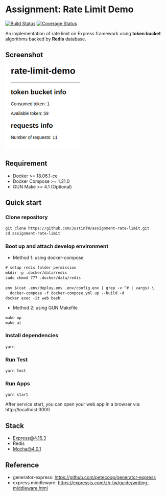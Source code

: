 # Assignment: Rate Limit Demo

[![Build Status](https://travis-ci.org/JustinTW/assignment-rate-limit.svg?branch=master)](https://travis-ci.org/JustinTW/assignment-rate-limit)
[![Coverage Status](https://coveralls.io/repos/JustinTW/assignment-rate-limit/badge.svg?branch=master)](https://coveralls.io/r/JustinTW/assignment-rate-limit?branch=master)

An implementation of rate limit on Express framework using **token bucket** algorithms backed by **Redis** database.

## Screenshot

![Screenshot](/docs/screenshot.png?raw=true 'Rate Limit Demo Screenshot')

## Requirement

- Docker >= 18.06.1-ce
- Docker Compose >= 1.21.0
- GUN Make >= 4.1 (Optional)

## Quick start

### Clone repository

```
git clone https://github.com/JustinTW/assignment-rate-limit.git
cd assignment-rate-limit
```

### Boot up and attach develop environment

- Method 1: using docker-compose

```
# setup redis folder permission
mkdir -p .docker/data/redis
sudo chmod 777 .docker/data/redis

env $(cat .env/deploy.env .env/config.env | grep -v ^# | xargs) \
  docker-compose -f docker-compose.yml up --build -d
docker exec -it web bash
```

- Method 2: using GUN Makefile

```
make up
make at
```

### Install dependencies

```
yarn
```

### Run Test

```
yarn test
```

### Run Apps

```
yarn start
```

After service start, you can open your web app in a browser via: http://localhost:3000

## Stack

- Express@4.16.3
- Redis
- Mocha@4.0.1

## Reference

- generator-express: https://github.com/petecoop/generator-express
- express middleware: https://expressjs.com/zh-tw/guide/writing-middleware.html
